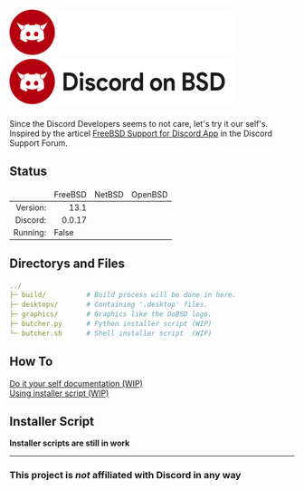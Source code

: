 <h1>
<img alt="Discord on BSD Logo" height="80px" src="graphics/dobsd_logo-text_white.svg#gh-dark-mode-only">
<img alt="Discord on BSD Logo" height="80px" src="graphics/dobsd_logo-text_black.svg#gh-light-mode-only">
</h1>

<!-- # Discord on BSD -->
Since the Discord Developers seems to not care, let's try it our self's.<br>
Inspired by the articel [FreeBSD Support for Discord App](https://support.discord.com/hc/en-us/community/posts/360068878251-FreeBSD-Support-for-Discord-App) in the Discord Support Forum.

## Status
<table>
    <thead>
        <td></td>
        <td>FreeBSD</td>
        <td>NetBSD</td>
        <td>OpenBSD</td>
    </thead>
    <tbody>
        <tr style="text-align: right;">
            <td title="Version of Distro">Version:</td>
            <td>13.1</td>
            <td></td>
            <td></td>
        </tr>
        <tr style="text-align: right;">
            <td title="Version of Discord">Discord:</td>
            <td>0.0.17</td>
            <td></td>
            <td></td>
        </tr>
        <tr>
            <td title="If Discord currently tested and it runs" style="text-align: right;">Running:</td>
            <td>False</td>
            <td></td>
            <td></td>
        </tr>
    </tbody>
</table>

## Directorys and Files
```yaml
../
├─ build/          # Build process will be done in here.
├─ desktops/       # Containing '.desktop' files.
├─ graphics/       # Graphics like the DoBSD logo.
├─ butcher.py      # Python installer script (WIP)
└─ butcher.sh      # Shell installer script  (WIP)
```

## How To
[Do it your self documentation (WIP)](https://github.com/b3yc0d3/dobsd/blob/main/diy.md)<br>
[Using installer script (WIP)](https://github.com/b3yc0d3/dobsd/blob/main/README.md#installer-script)

## Installer Script
**Installer scripts are still in work**
<!--To be able to modify your discord, you need following tools:
- node & npm
- asar (is a npm package: `npm i asar`)
- tar
- electron (needed from the ports)
- your favorite editor

To modify your discord, just execute one of the following scripts:
```yaml
# Shell Script Installer
$ ./butcher.sh
```-->

---
### **This project is *not* affiliated with Discord in any way**
